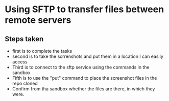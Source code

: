 # Using SFTP to transfer files between remote servers
## Steps taken
- first is to complete the tasks
- second is to take the scrrenshots and put them in a location I can easily access
- Third is to connect to the sftp service using the commands in the sandbox
- Fifth is to use the "put" command to place the screenshot files in the repo cloned
- Confirm from tha sandbox whether the files are there, in which they were.
